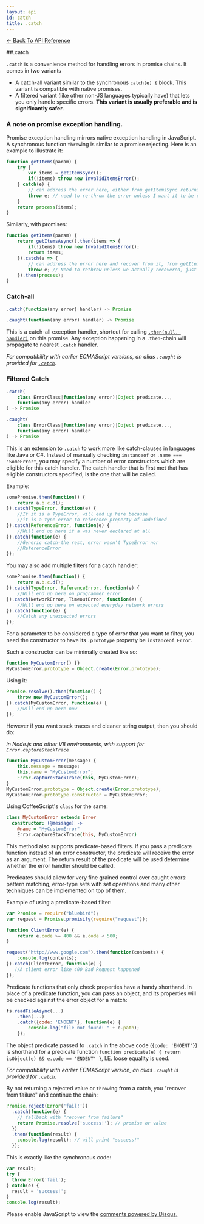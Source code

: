 ```yaml
---
layout: api
id: catch
title: .catch
---
```



[← Back To API Reference](/docs/api-reference.html)
<div class="api-code-section"><markdown>
##.catch

`.catch` is a convenience method for handling errors in promise chains. 
It comes in two variants 
 - A catch-all variant similar to the synchronous `catch(e) {` block. This variant is compatible with native promises. 
 - A filtered variant (like other non-JS languages typically have) that lets you only handle specific errors. **This variant is usually preferable and is significantly safer**. 

### A note on promise exception handling.

Promise exception handling mirrors native exception handling in JavaScript. A synchronous function `throw`ing is similar to a promise rejecting. Here is an example to illustrate it:

```js
function getItems(param) {
    try { 
        var items = getItemsSync();
        if(!items) throw new InvalidItemsError();  
    } catch(e) { 
        // can address the error here, either from getItemsSync returning a falsey value or throwing itself
        throw e; // need to re-throw the error unless I want it to be considered handled. 
    }
    return process(items);
}
```

Similarly, with promises:

```js
function getItems(param) {
    return getItemsAsync().then(items => {
        if(!items) throw new InvalidItemsError(); 
        return items;
    }).catch(e => {
        // can address the error here and recover from it, from getItemsAsync rejects or returns a falsey value
        throw e; // Need to rethrow unless we actually recovered, just like in the synchronous version
    }).then(process);
}
```

### Catch-all

```js
.catch(function(any error) handler) -> Promise
```
```js
.caught(function(any error) handler) -> Promise
```

This is a catch-all exception handler, shortcut for calling [`.then(null, handler)`]() on this promise. Any exception happening in a `.then`-chain will propagate to nearest `.catch` handler.

*For compatibility with earlier ECMAScript versions, an alias `.caught` is provided for [`.catch`]().*

### Filtered Catch 

```js
.catch(
    class ErrorClass|function(any error)|Object predicate...,
    function(any error) handler
) -> Promise
```
```js
.caught(
    class ErrorClass|function(any error)|Object predicate...,
    function(any error) handler
) -> Promise
```
This is an extension to [`.catch`]() to work more like catch-clauses in languages like Java or C#. Instead of manually checking `instanceof` or `.name === "SomeError"`, you may specify a number of error constructors which are eligible for this catch handler. The catch handler that is first met that has eligible constructors specified, is the one that will be called.

Example:

```js
somePromise.then(function() {
    return a.b.c.d();
}).catch(TypeError, function(e) {
    //If it is a TypeError, will end up here because
    //it is a type error to reference property of undefined
}).catch(ReferenceError, function(e) {
    //Will end up here if a was never declared at all
}).catch(function(e) {
    //Generic catch-the rest, error wasn't TypeError nor
    //ReferenceError
});
 ```

You may also add multiple filters for a catch handler:

```js
somePromise.then(function() {
    return a.b.c.d();
}).catch(TypeError, ReferenceError, function(e) {
    //Will end up here on programmer error
}).catch(NetworkError, TimeoutError, function(e) {
    //Will end up here on expected everyday network errors
}).catch(function(e) {
    //Catch any unexpected errors
});
```

For a parameter to be considered a type of error that you want to filter, you need the constructor to have its `.prototype` property be `instanceof Error`.

Such a constructor can be minimally created like so:

```js
function MyCustomError() {}
MyCustomError.prototype = Object.create(Error.prototype);
```

Using it:

```js
Promise.resolve().then(function() {
    throw new MyCustomError();
}).catch(MyCustomError, function(e) {
    //will end up here now
});
```

However if you  want stack traces and cleaner string output, then you should do:

*in Node.js and other V8 environments, with support for `Error.captureStackTrace`*

```js
function MyCustomError(message) {
    this.message = message;
    this.name = "MyCustomError";
    Error.captureStackTrace(this, MyCustomError);
}
MyCustomError.prototype = Object.create(Error.prototype);
MyCustomError.prototype.constructor = MyCustomError;
```

Using CoffeeScript's `class` for the same:

```coffee
class MyCustomError extends Error
  constructor: (@message) ->
    @name = "MyCustomError"
    Error.captureStackTrace(this, MyCustomError)
```

This method also supports predicate-based filters. If you pass a
predicate function instead of an error constructor, the predicate will receive
the error as an argument. The return result of the predicate will be used
determine whether the error handler should be called.

Predicates should allow for very fine grained control over caught errors:
pattern matching, error-type sets with set operations and many other techniques
can be implemented on top of them.

Example of using a predicate-based filter:

```js
var Promise = require("bluebird");
var request = Promise.promisify(require("request"));

function ClientError(e) {
    return e.code >= 400 && e.code < 500;
}

request("http://www.google.com").then(function(contents) {
    console.log(contents);
}).catch(ClientError, function(e) {
   //A client error like 400 Bad Request happened
});
```

Predicate functions that only check properties have a handy shorthand. In place of a predicate function, you can pass an object, and its properties will be checked against the error object for a match:

```js
fs.readFileAsync(...)
    .then(...)
    .catch({code: 'ENOENT'}, function(e) {
        console.log("file not found: " + e.path);
    });
```

The object predicate passed to `.catch` in the above code (`{code: 'ENOENT'}`) is shorthand for a predicate function `function predicate(e) { return isObject(e) && e.code == 'ENOENT' }`, I.E. loose equality is used.

*For compatibility with earlier ECMAScript version, an alias `.caught` is provided for [`.catch`]().*
</markdown></div>

By not returning a rejected value or `throw`ing from a catch, you "recover from failure" and continue the chain:

```js
Promise.reject(Error('fail!'))
  .catch(function(e) {
    // fallback with "recover from failure"
    return Promise.resolve('success!'); // promise or value
  })
  .then(function(result) {
    console.log(result); // will print "success!"
  });
```

This is exactly like the synchronous code:

```js
var result;
try {
  throw Error('fail');
} catch(e) {
  result = 'success!';
}
console.log(result);
```

<div id="disqus_thread"></div>
<script type="text/javascript">
    var disqus_title = ".catch";
    var disqus_shortname = "bluebirdjs";
    var disqus_identifier = "disqus-id-catch";
    
    (function() {
        var dsq = document.createElement("script"); dsq.type = "text/javascript"; dsq.async = true;
        dsq.src = "//" + disqus_shortname + ".disqus.com/embed.js";
        (document.getElementsByTagName("head")[0] || document.getElementsByTagName("body")[0]).appendChild(dsq);
    })();
</script>
<noscript>Please enable JavaScript to view the <a href="https://disqus.com/?ref_noscript" rel="nofollow">comments powered by Disqus.</a></noscript>
